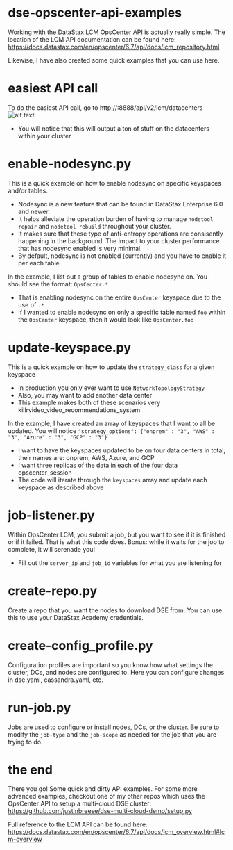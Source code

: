 # dse-opscenter-api-examples
Working with the DataStax LCM OpsCenter API is actually really simple. The location of the LCM API documentation can be found here: https://docs.datastax.com/en/opscenter/6.7/api/docs/lcm_repository.html

Likewise, I have also created some quick examples that you can use here.

# easiest API call
To do the easiest API call, go to http://<IP-address-of-OpsCenter>:8888/api/v2/lcm/datacenters
![alt text](https://raw.githubusercontent.com/justinbreese/dse-opscenter-api-examples/master/results.jpg)
* You will notice that this will output a ton of stuff on the datacenters within your cluster

# enable-nodesync.py
This is a quick example on how to enable nodesync on specific keyspaces and/or tables.

* Nodesync is a new feature that can be found in DataStax Enterprise 6.0 and newer.
* It helps alleviate the operation burden of having to manage `nodetool repair` and `nodetool rebuild` throughout your cluster.
* It makes sure that these type of anti-entropy operations are consisently happening in the background. The impact to your cluster performance that has nodesync enabled is very minimal.
* By default, nodesync is not enabled (currently) and you have to enable it per each table

In the example, I list out a group of tables to enable nodesync on. You should see the format: `OpsCenter.*`
* That is enabling nodesync on the entire `OpsCenter` keyspace due to the use of `.*`
* If I wanted to enable nodesync on only a specific table named `foo` within the `OpsCenter` keyspace, then it would look like `OpsCenter.foo`

# update-keyspace.py
This is a quick example on how to update the `strategy_class` for a given keyspace
* In production you only ever want to use `NetworkTopologyStrategy`
* Also, you may want to add another data center
* This example makes both of these scenarios very killrvideo_video_recommendations_system

In the example, I have created an array of keyspaces that I want to all be updated. You will notice `"strategy_options": {"onprem" : "3", "AWS" : "3", "Azure" : "3", "GCP" : "3"}`
* I want to have the keyspaces updated to be on four data centers in total, their names are: onprem, AWS, Azure, and GCP
* I want three replicas of the data in each of the four data opscenter_session
* The code will iterate through the `keyspaces` array and update each keyspace as described above

# job-listener.py
Within OpsCenter LCM, you submit a job, but you want to see if it is finished or if it failed. That is what this code does. Bonus: while it waits for the job to complete, it will serenade you!
* Fill out the `server_ip` and `job_id` variables for what you are listening for

# create-repo.py
Create a repo that you want the nodes to download DSE from. You can use this to use your DataStax Academy credentials.

# create-config_profile.py
Configuration profiles are important so you know how what settings the cluster, DCs, and nodes are configured to. Here you can configure changes in dse.yaml, cassandra.yaml, etc.

# run-job.py
Jobs are used to configure or install nodes, DCs, or the cluster. Be sure to modify the `job-type` and the `job-scope` as needed for the job that you are trying to do.

# the end
There you go! Some quick and dirty API examples. For some more advanced examples, checkout one of my other repos which uses the OpsCenter API to setup a multi-cloud DSE cluster: https://github.com/justinbreese/dse-multi-cloud-demo/setup.py

Full reference to the LCM API can be found here: https://docs.datastax.com/en/opscenter/6.7/api/docs/lcm_overview.html#lcm-overview
